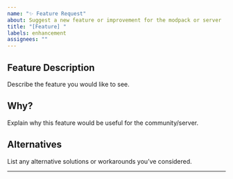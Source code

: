 ```yaml
---
name: "✨ Feature Request"
about: Suggest a new feature or improvement for the modpack or server
title: "[Feature] "
labels: enhancement
assignees: ""
---
```


## Feature Description
Describe the feature you would like to see.

## Why?
Explain why this feature would be useful for the community/server.

## Alternatives
List any alternative solutions or workarounds you’ve considered.

---
